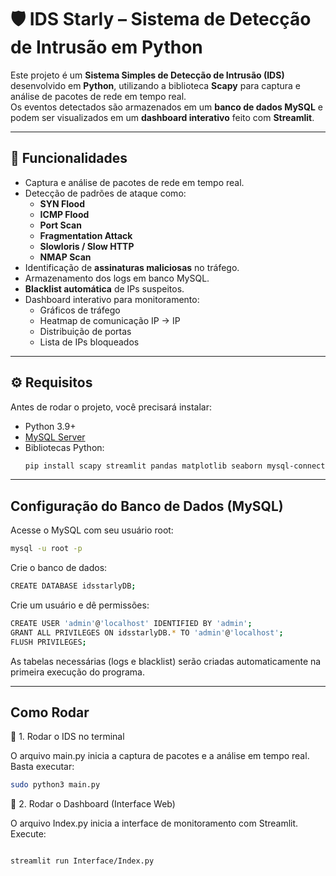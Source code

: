 # 🛡️ IDS Starly – Sistema de Detecção de Intrusão em Python

Este projeto é um **Sistema Simples de Detecção de Intrusão (IDS)** desenvolvido em **Python**, utilizando a biblioteca **Scapy** para captura e análise de pacotes de rede em tempo real.  
Os eventos detectados são armazenados em um **banco de dados MySQL** e podem ser visualizados em um **dashboard interativo** feito com **Streamlit**.

---

## 📌 Funcionalidades
- Captura e análise de pacotes de rede em tempo real.
- Detecção de padrões de ataque como:
  - **SYN Flood**
  - **ICMP Flood**
  - **Port Scan**
  - **Fragmentation Attack**
  - **Slowloris / Slow HTTP**
  - **NMAP Scan**
- Identificação de **assinaturas maliciosas** no tráfego.
- Armazenamento dos logs em banco MySQL.
- **Blacklist automática** de IPs suspeitos.
- Dashboard interativo para monitoramento:
  - Gráficos de tráfego
  - Heatmap de comunicação IP → IP
  - Distribuição de portas
  - Lista de IPs bloqueados

---

## ⚙️ Requisitos

Antes de rodar o projeto, você precisará instalar:

- Python 3.9+
- [MySQL Server](https://dev.mysql.com/downloads/mysql/)
- Bibliotecas Python:
  ```bash
  pip install scapy streamlit pandas matplotlib seaborn mysql-connector-python streamlit-autorefresh

---
## Configuração do Banco de Dados (MySQL)

Acesse o MySQL com seu usuário root:
```bash
mysql -u root -p
```

Crie o banco de dados:
```bash
CREATE DATABASE idsstarlyDB;
```

Crie um usuário e dê permissões:
```bash
CREATE USER 'admin'@'localhost' IDENTIFIED BY 'admin';
GRANT ALL PRIVILEGES ON idsstarlyDB.* TO 'admin'@'localhost';
FLUSH PRIVILEGES;
```


As tabelas necessárias (logs e blacklist) serão criadas automaticamente na primeira execução do programa.


---
## Como Rodar
🔹 1. Rodar o IDS no terminal

O arquivo main.py inicia a captura de pacotes e a análise em tempo real.
Basta executar:
```bash
sudo python3 main.py
```

🔹 2. Rodar o Dashboard (Interface Web)

O arquivo Index.py inicia a interface de monitoramento com Streamlit.
Execute:

```bash

streamlit run Interface/Index.py

```
